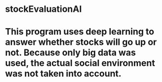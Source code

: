 # stockEvaluationAI

# This program uses deep learning to answer whether stocks will go up or not. Because only big data was used, the actual social environment was not taken into account.
